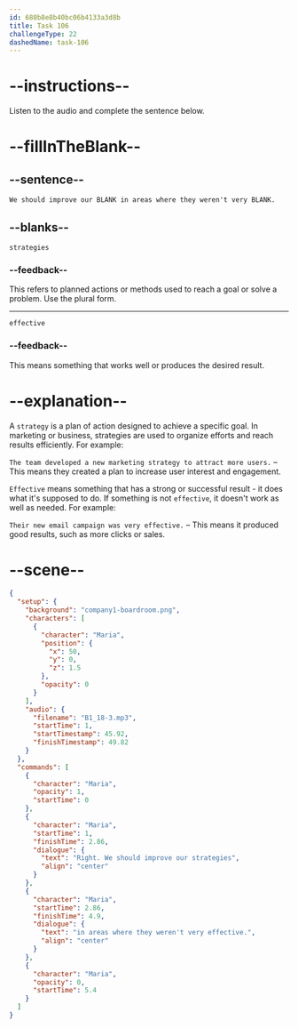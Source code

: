 ```yaml
---
id: 680b8e8b40bc06b4133a3d8b
title: Task 106
challengeType: 22
dashedName: task-106
---
```


<!-- (Audio) Maria: Right. We should improve our strategies in areas where they weren't very effective. -->

# --instructions--

Listen to the audio and complete the sentence below.

# --fillInTheBlank--

## --sentence--

`We should improve our BLANK in areas where they weren't very BLANK.`

## --blanks--

`strategies`

### --feedback--

This refers to planned actions or methods used to reach a goal or solve a problem. Use the plural form.

---

`effective`

### --feedback--

This means something that works well or produces the desired result.

# --explanation--

A `strategy` is a plan of action designed to achieve a specific goal. In marketing or business, strategies are used to organize efforts and reach results efficiently. For example:

`The team developed a new marketing strategy to attract more users.` – This means they created a plan to increase user interest and engagement.

`Effective` means something that has a strong or successful result - it does what it's supposed to do. If something is not `effective`, it doesn't work as well as needed. For example:

`Their new email campaign was very effective.` – This means it produced good results, such as more clicks or sales.

# --scene--

```json
{
  "setup": {
    "background": "company1-boardroom.png",
    "characters": [
      {
        "character": "Maria",
        "position": {
          "x": 50,
          "y": 0,
          "z": 1.5
        },
        "opacity": 0
      }
    ],
    "audio": {
      "filename": "B1_18-3.mp3",
      "startTime": 1,
      "startTimestamp": 45.92,
      "finishTimestamp": 49.82
    }
  },
  "commands": [
    {
      "character": "Maria",
      "opacity": 1,
      "startTime": 0
    },
    {
      "character": "Maria",
      "startTime": 1,
      "finishTime": 2.86,
      "dialogue": {
        "text": "Right. We should improve our strategies",
        "align": "center"
      }
    },
    {
      "character": "Maria",
      "startTime": 2.86,
      "finishTime": 4.9,
      "dialogue": {
        "text": "in areas where they weren't very effective.",
        "align": "center"
      }
    },
    {
      "character": "Maria",
      "opacity": 0,
      "startTime": 5.4
    }
  ]
}
```
